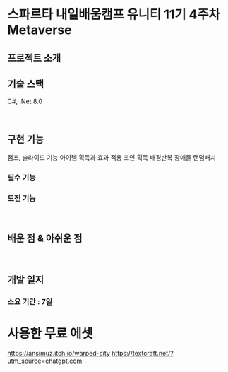 # 스파르타 내일배움캠프 유니티 11기 4주차 Metaverse

## 프로젝트 소개

## 기술 스택

C#, .Net 8.0

<br>

## 구현 기능
점프, 슬라이드 기능
아이템 획득과 효과 적용
코인 획득
배경반복
장애물 랜덤배치

### 필수 기능

### 도전 기능

<br>

## 배운 점 & 아쉬운 점

<br>

## 개발 일지
### 소요 기간 : 7일

# 사용한 무료 에셋
https://ansimuz.itch.io/warped-city
https://textcraft.net/?utm_source=chatgpt.com

